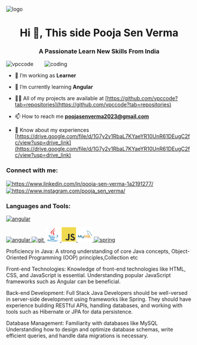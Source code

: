 ![logo](https://images.ctfassets.net/wfutmusr1t3h/4BY99dJwMhg4Kr18rTeGCb/404bdc325f3b93f60e6d613c96c5d1af/This_Grid_1200x640__6_.png?w=768&q=75)
<h1 align="center">Hi 👋, This side Pooja Sen Verma</h1>
<h3 align="center">A Passionate Learn New Skills From India</h3>
<img align="right" alt="coding" width="400" src="https://images.lemonly.com/wp-content/uploads/2018/08/07150313/Homebase_Thumb_v01.gif">

<p align="left"> <img src="https://komarev.com/ghpvc/?username=vpccode&label=Profile%20views&color=0e75b6&style=flat" alt="vpccode" /> </p>

- 🔭 I’m working as **Learner**

- 🌱 I’m currently learning **Angular**

- 👨‍💻 All of my projects are available at [https://github.com/vpccode?tab=repositories](https://github.com/vpccode?tab=repositories)

- 📫 How to reach me **poojasenverma2023@gmail.com**

- 📄 Know about my experiences [https://drive.google.com/file/d/1G7y2v1RbaL7KYaeYR10UnR61DEugC2fc/view?usp=drive_link](https://drive.google.com/file/d/1G7y2v1RbaL7KYaeYR10UnR61DEugC2fc/view?usp=drive_link)

<h3 align="left">Connect with me:</h3>
<p align="left">
<a href="https://linkedin.com/in/https://www.linkedin.com/in/pooja-sen-verma-1a2191277/" target="blank"><img align="center" src="https://raw.githubusercontent.com/rahuldkjain/github-profile-readme-generator/master/src/images/icons/Social/linked-in-alt.svg" alt="https://www.linkedin.com/in/pooja-sen-verma-1a2191277/" height="30" width="40" /></a>
<a href="https://instagram.com/https://www.instagram.com/pooja_sen_verma/" target="blank"><img align="center" src="https://raw.githubusercontent.com/rahuldkjain/github-profile-readme-generator/master/src/images/icons/Social/instagram.svg" alt="https://www.instagram.com/pooja_sen_verma/" height="30" width="40" /></a>
</p>

<h3 align="left">Languages and Tools:</h3>

<p align="left"> <a href="https://angular.io" target="_blank" rel="noreferrer">
 <img src="https://angular.io/assets/images/logos/angular/angular.svg" alt="angular" width="40" height="40"/> </a> 

<p align="left"> <a href="https://angular.io" target="_blank" rel="noreferrer">
 <img src="https://angular.io/assets/images/logos/angular/angular.svg" alt="angular" width="40" height="40"/> </a> 




<a href="https://git-scm.com/" target="_blank" rel="noreferrer"> 
<img src="https://www.vectorlogo.zone/logos/git-scm/git-scm-icon.svg" alt="git" width="40" height="40"/> </a> <a href="https://www.java.com" target="_blank" rel="noreferrer"> 
<img src="https://raw.githubusercontent.com/devicons/devicon/master/icons/java/java-original.svg" alt="java" width="40" height="40"/> </a> <a href="https://developer.mozilla.org/en-US/docs/Web/JavaScript" target="_blank" rel="noreferrer">
 <img src="https://raw.githubusercontent.com/devicons/devicon/master/icons/javascript/javascript-original.svg" alt="javascript" width="40" height="40"/> </a> <a href="https://www.mysql.com/" target="_blank" rel="noreferrer">
 <img src="https://raw.githubusercontent.com/devicons/devicon/master/icons/mysql/mysql-original-wordmark.svg" alt="mysql" width="40" height="40"/> </a> 
<a href="https://spring.io/" target="_blank" rel="noreferrer">
 <img src="https://www.vectorlogo.zone/logos/springio/springio-icon.svg" alt="spring" width="40" height="40"/> </a> </p>

<p>Proficiency in Java: A strong understanding of core Java concepts, Object-Oriented Programming (OOP) principles,Collection etc 

<p>Front-end Technologies: Knowledge of front-end technologies like HTML, CSS, and JavaScript is essential. Understanding popular JavaScript frameworks such as  Angular can be beneficial.</p>

<p>Back-end Development: Full Stack Java Developers should be well-versed in server-side development using frameworks like Spring. They should have experience building RESTful APIs, handling databases, and working with tools such as Hibernate or JPA for data persistence.</p>


<p>Database Management: Familiarity with databases like MySQL  Understanding how to design and optimize database schemas, write efficient queries, and handle data migrations is necessary.</p>

